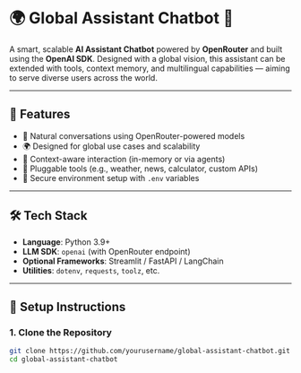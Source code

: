 # 🌍 Global Assistant Chatbot 🤖

A smart, scalable **AI Assistant Chatbot** powered by **OpenRouter** and built using the **OpenAI SDK**. Designed with a global vision, this assistant can be extended with tools, context memory, and multilingual capabilities — aiming to serve diverse users across the world.

---

## 🚀 Features

- 💬 Natural conversations using OpenRouter-powered models
- 🌍 Designed for global use cases and scalability
- 🧠 Context-aware interaction (in-memory or via agents)
- 🧩 Pluggable tools (e.g., weather, news, calculator, custom APIs)
- 🔐 Secure environment setup with `.env` variables

---

## 🛠️ Tech Stack

- **Language**: Python 3.9+
- **LLM SDK**: `openai` (with OpenRouter endpoint)
- **Optional Frameworks**: Streamlit / FastAPI / LangChain
- **Utilities**: `dotenv`, `requests`, `toolz`, etc.

---

## 🔧 Setup Instructions

### 1. Clone the Repository

```bash
git clone https://github.com/yourusername/global-assistant-chatbot.git
cd global-assistant-chatbot

